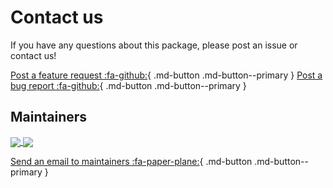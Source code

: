 # Contact us

If you have any questions about this package, please post an issue or contact us!

[Post a feature request :fa-github:](https://github.com/tier4/scenario_simulator_v2/issues/new?assignees=&labels=&template=feature_request.md&title=){ .md-button .md-button--primary }
[Post a bug report :fa-github:](https://github.com/tier4/scenario_simulator_v2/issues/new?assignees=&labels=&template=bug_report.md&title=){ .md-button .md-button--primary }

## Maintainers

<a href="https://github.com/hakuturu583">
  <img align="center" src="https://github-readme-stats.vercel.app/api?username=hakuturu583&show_icons=true&title_color=22A3CD&icon_color=06579E" />
</a>

<a href="https://github.com/yamacir-kit">
  <img align="center" src="https://github-readme-stats.vercel.app/api?username=yamacir-kit&show_icons=true&title_color=22A3CD&icon_color=06579E" />
</a>

[Send an email to maintainers :fa-paper-plane:](mailto:masaya.kataoka@tier4.jp,tatsuya.yamasaki@tier4.jp){ .md-button .md-button--primary }
